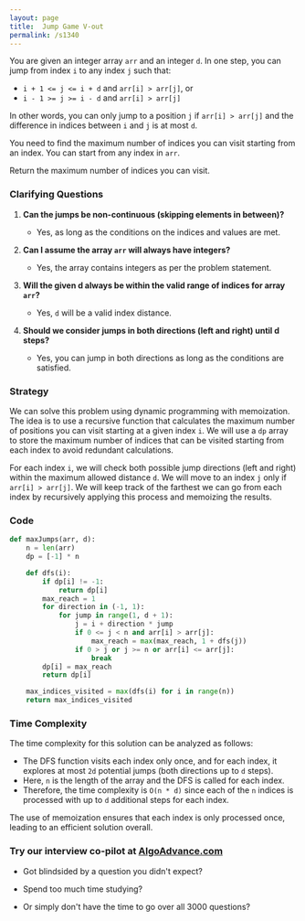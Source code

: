 ```yaml
---
layout: page
title:  Jump Game V-out
permalink: /s1340
---
```


You are given an integer array `arr` and an integer `d`. In one step, you can jump from index `i` to any index `j` such that:

- `i + 1 <= j <= i + d` and `arr[i] > arr[j]`, or
- `i - 1 >= j >= i - d` and `arr[i] > arr[j]`

In other words, you can only jump to a position `j` if `arr[i] > arr[j]` and the difference in indices between `i` and `j` is at most `d`.

You need to find the maximum number of indices you can visit starting from an index. You can start from any index in `arr`.

Return the maximum number of indices you can visit.

### Clarifying Questions

1. **Can the jumps be non-continuous (skipping elements in between)?**
   - Yes, as long as the conditions on the indices and values are met.

2. **Can I assume the array `arr` will always have integers?**
   - Yes, the array contains integers as per the problem statement.

3. **Will the given d always be within the valid range of indices for array `arr`?**
   - Yes, `d` will be a valid index distance.

4. **Should we consider jumps in both directions (left and right) until d steps?**
   - Yes, you can jump in both directions as long as the conditions are satisfied.

### Strategy

We can solve this problem using dynamic programming with memoization. The idea is to use a recursive function that calculates the maximum number of positions you can visit starting at a given index `i`. We will use a `dp` array to store the maximum number of indices that can be visited starting from each index to avoid redundant calculations.

For each index `i`, we will check both possible jump directions (left and right) within the maximum allowed distance `d`. We will move to an index `j` only if `arr[i] > arr[j]`. We will keep track of the farthest we can go from each index by recursively applying this process and memoizing the results.

### Code

```python
def maxJumps(arr, d):
    n = len(arr)
    dp = [-1] * n

    def dfs(i):
        if dp[i] != -1:
            return dp[i]
        max_reach = 1
        for direction in (-1, 1):
            for jump in range(1, d + 1):
                j = i + direction * jump
                if 0 <= j < n and arr[i] > arr[j]:
                    max_reach = max(max_reach, 1 + dfs(j))
                if 0 > j or j >= n or arr[i] <= arr[j]:
                    break
        dp[i] = max_reach
        return dp[i]

    max_indices_visited = max(dfs(i) for i in range(n))
    return max_indices_visited
```

### Time Complexity

The time complexity for this solution can be analyzed as follows:

- The DFS function visits each index only once, and for each index, it explores at most `2d` potential jumps (both directions up to `d` steps).
- Here, `n` is the length of the array and the DFS is called for each index.
- Therefore, the time complexity is `O(n * d)` since each of the `n` indices is processed with up to `d` additional steps for each index.

The use of memoization ensures that each index is only processed once, leading to an efficient solution overall.


### Try our interview co-pilot at [AlgoAdvance.com](https://algoAdvance.com)

- Got blindsided by a question you didn't expect?

- Spend too much time studying?

- Or simply don't have the time to go over all 3000 questions?

